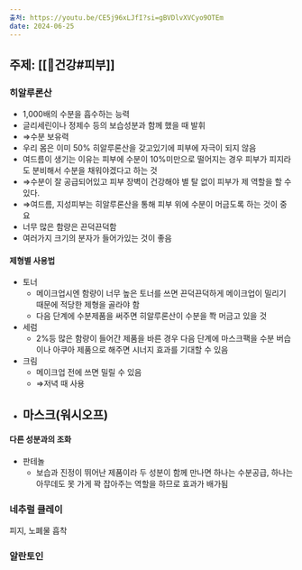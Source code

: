 ```yaml
---
출처: https://youtu.be/CE5j96xLJfI?si=gBVDlvXVCyo9OTEm
date: 2024-06-25
---
```

## 주제: [[🧭건강#피부]]
### 히알루론산
- 1,000배의 수분을 흡수하는 능력
- 글리세린이나 정제수 등의 보습성분과 함께 했을 때 발휘
- ⇒수분 보유력
- 우리 몸은 이미 50% 히알루론산을 갖고있기에 피부에 자극이 되지 않음
- 여드름이 생기는 이유는 피부에 수분이 10%미만으로 떨어지는 경우 피부가 피지라도 분비해서 수분을 채워야겠다고 하는 것
- ⇒수분이 잘 공급되어있고 피부 장벽이 건강해야 별 탈 없이 피부가 제 역할을 할 수 있다.
- ⇒여드름, 지성피부는 히알루론산을 통해 피부 위에 수분이 머금도록 하는 것이 중요
- 너무 많은 함량은 끈덕끈덕함
- 여러가지 크기의 분자가 들어가있는 것이 좋음

#### 제형별 사용법
- 토너
	- 메이크업시엔 함량이 너무 높은 토너를 쓰면 끈덕끈덕하게 메이크업이 밀리기 때문에 적당한 제형을 골라야 함
	- 다음 단계에 수분제품을 써주면 히알루론산이 수분을 쫙 머금고 있을 것
- 세럼
	- 2%등 많은 함량이 들어간 제품을 바른 경우 다음 단계에 마스크팩을 수분 버습이나 아쿠아 제품으로 해주면 시너지 효과를 기대할 수 있음
- 크림
	- 메이크업 전에 쓰면 밀릴 수 있음
	- ⇒저녁 때 사용
- 마스크(워시오프)
	- 

#### 다른 성분과의 조화
- 판테놀
	- 보습과 진정이 뛰어난 제품이라 두 성분이 함께 만나면 하나는 수분공급, 하나는 아무데도 못 가게 꽉 잡아주는 역할을 하므로 효과가 배가됨
### 네추럴 클레이
피지, 노폐물 흡착

### 알란토인